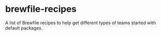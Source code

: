 # brewfile-recipes
A list of Brewfile recipes to help get different types of teams started with default packages.
